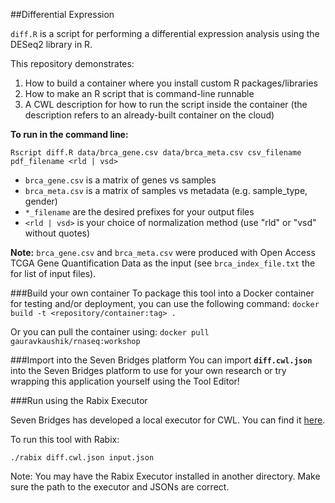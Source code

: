 ##Differential Expression
 
`diff.R` is a script for performing a differential expression analysis using the DESeq2 library in R.

This repository demonstrates:

1. How to build a container where you install custom R packages/libraries
2. How to make an R script that is command-line runnable
3. A CWL description for how to run the script inside the container (the description refers to an already-built container on the cloud)

**To run in the command line:** 

	Rscript diff.R data/brca_gene.csv data/brca_meta.csv csv_filename pdf_filename <rld | vsd>

- `brca_gene.csv` is a matrix of genes vs samples
- `brca_meta.csv` is a matrix of samples vs metadata (e.g. sample_type, gender)
- `*_filename` are the desired prefixes for your output files
- `<rld | vsd>` is your choice of normalization method (use "rld" or "vsd" without quotes)

**Note:** `brca_gene.csv` and `brca_meta.csv` were produced with Open Access TCGA Gene Quantification Data as the input (see `brca_index_file.txt` the for list of input files).

###Build your own container
To package this tool into a Docker container for testing and/or deployment, you can use the following command:
`docker build -t <repository/container:tag> .` 

Or you can pull the container using:
`docker pull gauravkaushik/rnaseq:workshop`

###Import into the Seven Bridges platform
You can import **`diff.cwl.json`** into the Seven Bridges platform to use for your own research or try wrapping this application yourself using the Tool Editor!

###Run using the Rabix Executor

Seven Bridges has developed a local executor for CWL. You can find it [here](http://www.github.com/rabix/bunny).

To run this tool with Rabix:

	./rabix diff.cwl.json input.json

Note: You may have the Rabix Executor installed in another directory. Make sure the path to the executor and JSONs are correct.
